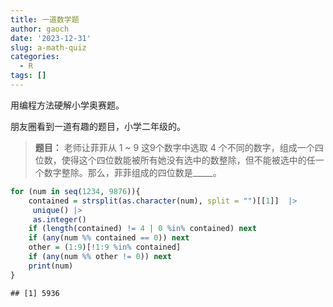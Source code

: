 ```yaml
---
title: 一道数学题
author: gaoch
date: '2023-12-31'
slug: a-math-quiz
categories:
  - R
tags: []
---
```


用编程方法硬解小学奥赛题。

<!--more-->

朋友圈看到一道有趣的题目，小学二年级的。

> **题目：**
老师让菲菲从 1 ~ 9 这9个数字中选取 4 个不同的数字，组成一个四位数，使得这个四位数能被所有她没有选中的数整除，但不能被选中的任一个数字整除。那么，菲菲组成的四位数是_____。


```r
for (num in seq(1234, 9876)){
    contained = strsplit(as.character(num), split = "")[[1]]  |>
     unique() |> 
     as.integer()
    if (length(contained) != 4 | 0 %in% contained) next
    if (any(num %% contained == 0)) next
    other = (1:9)[!1:9 %in% contained]
    if (any(num %% other != 0)) next
    print(num)
}
```

```
## [1] 5936
```

